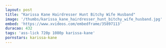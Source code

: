 ```yaml
---
layout: post
title: "Karissa Kane Hairdresser Hunt Bitchy Wife Husband"
image: '/thumbs/karissa_kane_hairdresser_hunt_bitchy_wife_husband.jpg'
embed: 'https://www.xvideos.com/embedframe/35897113'
duracao: 432
tags: 'ass-lick 720p 1080p karissa-kane'
pornstars: karissa-kane
---
```

